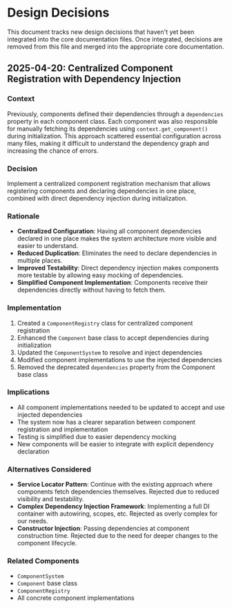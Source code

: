 # Design Decisions

This document tracks new design decisions that haven't yet been integrated into the core documentation files. Once integrated, decisions are removed from this file and merged into the appropriate core documentation.

## 2025-04-20: Centralized Component Registration with Dependency Injection

### Context
Previously, components defined their dependencies through a `dependencies` property in each component class. Each component was also responsible for manually fetching its dependencies using `context.get_component()` during initialization. This approach scattered essential configuration across many files, making it difficult to understand the dependency graph and increasing the chance of errors.

### Decision
Implement a centralized component registration mechanism that allows registering components and declaring dependencies in one place, combined with direct dependency injection during initialization.

### Rationale
- **Centralized Configuration**: Having all component dependencies declared in one place makes the system architecture more visible and easier to understand.
- **Reduced Duplication**: Eliminates the need to declare dependencies in multiple places.
- **Improved Testability**: Direct dependency injection makes components more testable by allowing easy mocking of dependencies.
- **Simplified Component Implementation**: Components receive their dependencies directly without having to fetch them.

### Implementation
1. Created a `ComponentRegistry` class for centralized component registration
2. Enhanced the `Component` base class to accept dependencies during initialization
3. Updated the `ComponentSystem` to resolve and inject dependencies
4. Modified component implementations to use the injected dependencies
5. Removed the deprecated `dependencies` property from the Component base class

### Implications
- All component implementations needed to be updated to accept and use injected dependencies
- The system now has a clearer separation between component registration and implementation
- Testing is simplified due to easier dependency mocking
- New components will be easier to integrate with explicit dependency declaration

### Alternatives Considered
- **Service Locator Pattern**: Continue with the existing approach where components fetch dependencies themselves. Rejected due to reduced visibility and testability.
- **Complex Dependency Injection Framework**: Implementing a full DI container with autowiring, scopes, etc. Rejected as overly complex for our needs.
- **Constructor Injection**: Passing dependencies at component construction time. Rejected due to the need for deeper changes to the component lifecycle.

### Related Components
- `ComponentSystem`
- `Component` base class
- `ComponentRegistry`
- All concrete component implementations
